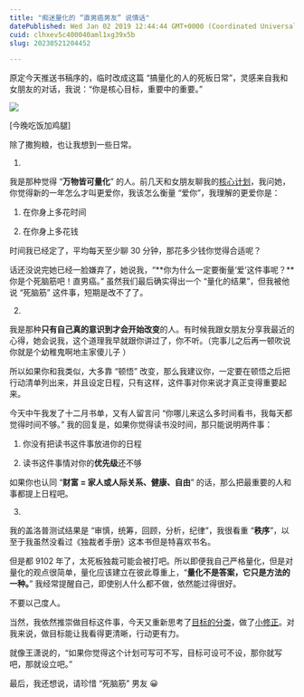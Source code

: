 ```yaml
---
title: "痴迷量化的 “直男癌男友” 说情话"
datePublished: Wed Jan 02 2019 12:44:44 GMT+0000 (Coordinated Universal Time)
cuid: clhxev5c400040aml1xg39x5b
slug: 20230521204452

---
```


原定今天推送书稿序的，临时改成这篇 “搞量化的人的死板日常”，灵感来自我和女朋友的对话，我说：“你是核心目标，重要中的重要。”

![](url)

\[今晚吃饭加鸡腿\]

除了撒狗粮，也让我想到一些日常。

01.

我是那种觉得 “**万物皆可量化**” 的人。前几天和女朋友聊我的[核心计划](http://mp.weixin.qq.com/s?__biz=MzI3MzU5MDA1OQ==&mid=2247484761&idx=1&sn=1a82efaf1c323e75b13b1e5745fc28c1&chksm=eb21b71ddc563e0b38b315878995cd6f26b5265c50e66be2961b7c17382e8b284dc5add5604c&scene=21#wechat_redirect)，我问她，你觉得新的一年怎么才叫更爱你，我该怎么衡量 “爱你”，我理解的更爱你是：

1. 在你身上多花时间
    
2. 在你身上多花钱
    

时间我已经定了，平均每天至少聊 30 分钟，那花多少钱你觉得合适呢？

话还没说完她已经一脸嫌弃了，她说我，“**你为什么一定要衡量‘爱’这件事呢？**你是个死脑筋吧！直男癌。” 虽然我们最后确实得出一个 “量化的结果”，但我被他说 “死脑筋” 这件事，短期是改不了了。

02.

我是那种**只有自己真的意识到才会开始改变**的人。有时候我跟女朋友分享我最近的心得，她会说我，这个道理我早就跟你讲过了，你不听。（完事儿之后再一顿吹说你就是个幼稚鬼啊地主家傻儿子 ）

所以如果你和我类似，大多靠 “顿悟” 改变，那么我建议你，一定要在顿悟之后把行动清单列出来，并且设定日程，只有这样，这件事对你来说才真正变得重要起来。

今天中午我发了十二月书单，又有人留言问 “你哪儿来这么多时间看书，我每天都觉得时间不够。” 我的回复是，如果你觉得读书没时间，那只能说明两件事：

1. 你没有把读书这件事放进你的日程
    
2. 读书这件事情对你的**优先级**还不够
    

如果你也认同 “**财富 = 家人或人际关系、健康、自由**” 的话，那么把最重要的人和事都提上日程吧。

03.

我的盖洛普测试结果是 “审慎，统筹，回顾，分析，纪律”，我很看重 “**秩序**”，以至于我虽然没看过《独裁者手册》这本书但是特喜欢书名。

但是都 9102 年了，太死板独裁可能会被打吧。所以即便我自己严格量化，但是对量化的观点很简单，量化应该建立在彼此尊重上，“**量化不是答案，它只是方法的一种。**” 我经常提醒自己，即使别人什么都不做，依然能过得很好。

不要以己度人。

当然，我依然推崇做目标这件事，今天又重新思考了[目标的分类](http://mp.weixin.qq.com/s?__biz=MzI3MzU5MDA1OQ==&mid=2247484755&idx=1&sn=099c12169ec729799d9e7791c0e15131&chksm=eb21b717dc563e01bad5899041269ad90c3bd1d0ce25077c075d1627c25caa7e3295921d2ea1&scene=21#wechat_redirect)，做了[小修正](http://mp.weixin.qq.com/s?__biz=MzI3MzU5MDA1OQ==&mid=2247484773&idx=1&sn=bef350ce8bd0cebce51a93a83fc92a0f&chksm=eb21b721dc563e3794b1f1957a6176e52d574f9f8c87bbf09fbb5870466bea731aaea22354c0&scene=21#wechat_redirect)。对我来说，做目标能让我看得更清晰，行动更有力。

就像王潇说的，“如果你觉得这个计划可写可不写，目标可设可不设，那你就写吧，那就设立吧。”

最后，我还想说，请珍惜 “死脑筋” 男友 😀